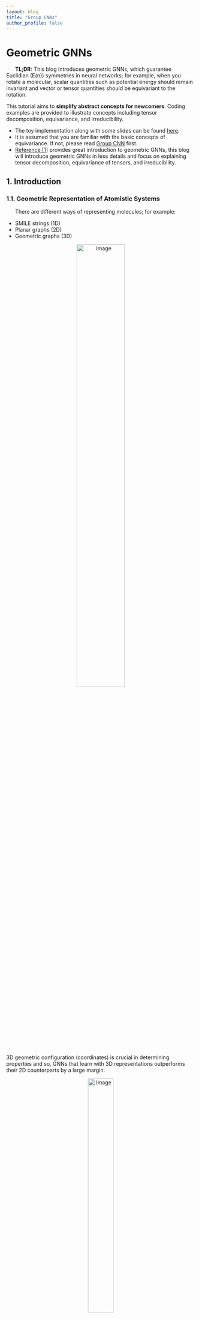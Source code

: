 ```yaml
---
layout: blog
title: "Group CNNs"
author_profile: false
---
```


# Geometric GNNs

&nbsp;&nbsp;&nbsp;&nbsp;&nbsp; **TL;DR:** This blog introduces geometric GNNs, which guarantee Euclidian (E(n)) symmetries in neural networks; for example, when you rotate a molecular, scalar quantities such as potential energy should remain invariant and vector or tensor quantities should be equivariant to the rotation.

This tutorial aims to **simplify abstract concepts for newcomers**. Coding examples are provided to illustrate concepts including tensor decomposition, equivariance, and irreducibility. 

- The toy implementation along with some slides can be found [here](https://github.com/wenhangao21/Tutorials/tree/main/Equivariance).
- It is assumed that you are familiar with the basic concepts of equivariance. If not, please read [Group CNN](https://wenhangao21.github.io/blogs/files/1_gconv/1_gconv/) first.
- [Reference [1]](https://www.chaitjo.com/publication/duval-2023-hitchhikers/) provides great introduction to geometric GNNs, this blog will introduce geometric GNNs in less details and focus on explaining tensor decomposition, equivariance of tensors, and irreducibility.

## 1. Introduction

### 1.1. Geometric Representation of Atomistic Systems

&nbsp;&nbsp;&nbsp;&nbsp;&nbsp; There are different ways of representing molecules; for example:
- SMILE strings (1D)
- Planar graphs (2D)
- Geometric graphs (3D)

<figure style="text-align: center;">
  <img alt="Image" src="https://raw.githubusercontent.com/wenhangao21/wenhangao21.github.io/refs/heads/main/blogs/files/2_geometric_GNNs/representations.png" style="width: 55%; display: block; margin: 0 auto;" />
</figure>

3D geometric configuration (coordinates) is crucial in determining properties and so, GNNs that learn with 3D representations outperforms their 2D counterparts by a large margin.

<figure style="text-align: center;">
  <img alt="Image" src="https://raw.githubusercontent.com/wenhangao21/wenhangao21.github.io/refs/heads/main/blogs/files/2_geometric_GNNs/3d_performance.png" style="width: 40%; display: block; margin: 0 auto;" />
</figure>
  <figcaption style="text-align: center;">GNNs that learn with 3D representations outperforms their 2D counterparts by a large margin. </figcaption>

### 1.2. Graphs and Geometric Graphs

&nbsp;&nbsp;&nbsp;&nbsp;&nbsp; **Graphs** are purely topological objects and **geometric graphs** are a type of graphs where nodes are additionally endowed with <span style="color: red;">geometric information</span>.

<figure style="text-align: center;">
  <img alt="Image" src="https://raw.githubusercontent.com/wenhangao21/wenhangao21.github.io/refs/heads/main/blogs/files/2_geometric_GNNs/geometric_graphs.png" style="width: 55%; display: block; margin: 0 auto;" />
</figure>
  <figcaption style="text-align: center;"> Comparison of graphs and geometric graphs. Figure adopted from [1]. </figcaption>

| Graphs | Geometric Graphs |
|$G = (A,S)$ |$G = (A,S,X,V)$ |
|$A \in \mathbb{R}^{n \times n}:$ Adjacency matrix |$A \in \mathbb{R}^{n \times n}:$ Adjacency matrix |
|$S \in \mathbb{R}^{n \times f}$ : Scalar node features |$S \in \mathbb{R}^{n \times f}$ : Scalar node features |
||$X \in \mathbb{R}^{n \times 3}$ : $xyz$-coordinates |
||$V \in \mathbb{R}^{n \times b \times 3}:$ Geometric features, e.g., velocity|


Here,
- Scalar loosely refers to features without geometric information.
- $n$ is the number of nodes, $f$ and $b$ are the sizes of the scalar and geometric node features, respectively.


### 1.3. Symmetries

We have two types of features: <span style="color: blue;">scalar features</span> and <span style="color: red;">geometric features</span>. We have the following symmetries:

- <span style="color: blue;">Scalar features</span> remain unchanged (invariance).
- <span style="color: red;">Geometric features</span> transform with Euclidean transformations of the system (equivariance).
- Graphs,including geometric graphs, are permutationally equivariant node-wise and invariant graph-wise; it is still the same graph even if the nodes are given in a different order.


<figure style="text-align: center;">
  <img alt="Image" src="https://raw.githubusercontent.com/wenhangao21/wenhangao21.github.io/refs/heads/main/blogs/files/2_geometric_GNNs/symmetries.png" style="width: 75%; display: block; margin: 0 auto;" />
</figure>
  <figcaption style="text-align: center;"> Geometric GNNs should account for all physical symmetries. Figure adopted from [1]. </figcaption>



## 2. Geometric GNNs

### 2.1. GNNs and Geometric Message Passing

&nbsp;&nbsp;&nbsp;&nbsp;&nbsp; Graph Neural Networks (GNNs) are a class of deep learning models designed to operate on graph-structured data by learning node or graph representations through message-passing mechanisms to iteratively update node features to obtain useful hidden representations. In each layer, nodes aggregate information from their neighbors to update their features, allowing GNNs to effectively capture the relational and topological structure of graphs. GNNs are naturally permutation equivariant.

<figure style="text-align: center;">
  <img alt="Image" src="https://raw.githubusercontent.com/wenhangao21/wenhangao21.github.io/refs/heads/main/blogs/files/2_geometric_GNNs/GNN.png" style="width: 75%; display: block; margin: 0 auto;" />
</figure>


- Readers who are not familiar with GNNs are refered to [Stanford CS224W: Machine Learning with Graphs](https://www.youtube.com/playlist?list=PLoROMvodv4rPLKxIpqhjhPgdQy7imNkDn).

For geometric message passing, we condition on geometries. Without loss of generality, let $a_{i j}$ contain geometric information for nodes $i,j$, we can have the following message passing schemes:

$$
\mathbf{m}_{i j}=f_1\left(\mathbf{s}_i, \mathbf{s}_j, a_{ij}\right)
$$



To ensure symmetries
- <span style="color: blue;">Scalar features</span> must be updated in an invariant manner.
- <span style="color: red;">Geometric features</span> must be updated in an equivariant manner.

>　For example, let the relative position been the geometries and $f_1$ be an MLP, the messages $\mathbf{m}_{i j}=f_1\left(\mathbf{s}_i, \mathbf{s}_j, x_j-x_i\right)$ are clearly not equivraiant. 


To make it equivariant (invariant) to $E(3)$, there are in general two directions: <span style="color: blue;">Scalarization</span> and <span style="color: red;">Using Steerable Tensor Features</span>. We term them as <span style="color: blue;">invariant GNNs</span> and <span style="color: red;">equivariant GNNs</span> (Tensor Operations). Invariant GNNs constraint the geometric information that can be utilized, while the other constraints the model operations.


### 2.2. Scalarization Networks (Invariant GNNs)

&nbsp;&nbsp;&nbsp;&nbsp;&nbsp; Scalarization networks use invariant quantities as geometries that are conditioned. For example:

1. Using relative distances (e.g. SchNet [2]):
	- $\mathbf{m}_{i j}=f_1\left(\mathbf{s}_i, \mathbf{s}_j, d_{i j}\right)$, where $d_{i j}=\left\|x_j-x_i\right\|$
	- $1$-hop, body order $2$, $O(nk)$ to compute invariant quantities with $n$ being the total number of nodes and $k$ being the average degree of a node.
	- This is $E(3)$ invariant, but we limit the expressivity of the model as we cannot distinguish different local geometries. 
	- We cannot distinguish two local neighbourhoods apart using the unordered set of distances only.
	
<figure style="text-align: center;">
  <img alt="Image" src="https://raw.githubusercontent.com/wenhangao21/wenhangao21.github.io/refs/heads/main/blogs/files/2_geometric_GNNs/distance.png" style="width: 35%; display: block; margin: 0 auto;" />
</figure>
  <figcaption style="text-align: center;">The set of distances are the same, but the graphs are different. Image adopted from [1]. </figcaption>
  
2. Using relative distances and bond angles (e.g. DimeNet [3]):
	- $\mathbf{m}_{i j}=f_1\left(s_i, s_j, d_{i j}, \sum_{k \in \mathcal{N}_j \backslash\{i\}} f_3\left(s_j, s_k, d_{i j}, d_{j k}, \measuredangle i j k\right)\right)$
	- $2$-hop, body order $3$, $O(nk^2)$ to compute invariant quantities
	- This is $E(3)$ invariant, but again we limit the expressivity of the model due to similar reasons.
	
3. Using relative distances, bond angles, and torsion angles (e.g. SphereNet [4]):
	- $\boldsymbol{m}_{i j}=f_1\left(s_i, s_j, d_{i j}, \sum_{k \in \mathcal{N}_j \backslash\{i\}, l \in \mathcal{N}_k \backslash\{i, j\}} f_3\left(s_k, s_l, d_{k l}, d_{i j}, d_{j k}, \measuredangle i j k, \measuredangle j k l, \measuredangle i j k l\right)\right)$
	- $3$-hop, body order $4$, $O(nk^3)$ to compute invariant quantities
	- This is $SE(3)$ invariant and complete, meaning that it can uniquely determine the 3D configuration of the geometric graph up to $SO(3)$ transformations (Not $E(3)$ because reflections changes the sign of torsians, you can make it $E(3)$ by ignoring the sign). 
	
	
  
## 3. CNNs and Translation Equivariance

### 3.1. Convolution and Cross-Correlation

&nbsp;&nbsp;&nbsp;&nbsp;&nbsp; The **convolution** of $f$ and $g$ is written as $f * g$, denoting the operator with the symbol $*$. It is defined as the integral of the product of the two functions after one is reflected and shifted. As such, it is a particular kind of integral transform:

$$
(k * f)(x):=\int_{\mathbb{R}^d} k(x-x')f(x') d x' .
$$

> An equivalent definition is (commutativity):

$$
(k * f)(x):=\int_{\mathbb{R}^d} k(x')f(x-x') d x' .
$$


The **corss-correlation** of $f$ and $g$ is written $f \star g$, denoting the operator with the symbol $\star$. It is defined as the integral of the product of the two functions after one is shifted. As such, it is a particular kind of integral transform:
$$
(k \star f)(x):=\int_{\mathbb{R}^d} k(x'-x)f(x') d x' .
$$
> An equivalent definition is (not commutativity in this case):
$$
(k \star f)(x):=\int_{\mathbb{R}^d} k(x')f(x'+x) d x' .
$$

Note: Neural networks perform the same whether using convolution or correlation because the learned filters enable adaptability. The filters are learned, and if a CNN can learn a task using the convolution operation, it can also learn the same task using the correlation operation (it would learn the rotated version of each filter).  

### 3.2. Translation Equivariance

&nbsp;&nbsp;&nbsp;&nbsp;&nbsp; Convolution and cross-correlation are translation equivariant, so are their discrete counterparts.

<span style="color: gray;">Proof:</span>

1. Translate $f$ by $t$ first, then apply the convolution:

$$
(k \star \mathscr{L}_tf)(x)=\int_{\mathbb{R}^d} k(x'-x)[t^{-1} \odot f(x')] d x' = \int_{\mathbb{R}^d} k(x'-x)f(x'-t) d x'.
$$

2. Apply convolution first, and then translate by $t$:

$$
\begin{aligned}
\mathscr{L}_t(k \star f)(x) &= \mathscr{L}_t \left( \int_{\mathbb{R}^d} k(x' - x) f(x') \, dx' \right) \\
&= \int_{\mathbb{R}^d} k(x' - (x - t)) f(x') \, dx' \\
&= \int_{\mathbb{R}^d} k(x' - x + t) f(x') \, dx' \\
&= \int_{\mathbb{R}^d} k(x' - x) f(x' - t) \, dx'.
\end{aligned}
$$

In the last equality, we just replace $x'$ by $x' - t$. Note that this operation is valid because this substitution is a bijection $\mathbb{R}^d \rightarrow \mathbb{R}^d$, and we integrate over the entire $\mathbb{R}^d$.  

By similar arguments, we can prove translation equivariance for convolution and its discrete versions.  

### 3.3. Intuition on Translation Equivariance

&nbsp;&nbsp;&nbsp;&nbsp;&nbsp; Mathematically, it is easy to prove translation equivariance. However, let's look at the definition of cross-correlation again to gain some intuition about how to achieve equivariance.  

Cross-Correlation:

$$
(k \star f)(x):=\int_{\mathbb{R}^d} k(x'-x)f(x') d x' .
$$

Replace $x'$ by $x'+x$:

$$
(k \star f)(x):=\int_{\mathbb{R}^d} k(x')f(x'+x) d x' .
$$

<span style="color: red;">Intuition: </span> 
- **$f(x' + x)$ represents a translated version of $f(x)$.** We have created many translated versions of $f(x)$ while creating the feature map. If we need to compute the cross-correlation for a transformed $f$, we can just go and look up the relevant outputs because we have already computed them. Equivalently, $k(x' - x)$ represents a translated version of $k(x)$.  
- In CNNs, we translate the kernel across the image to "scan" the image.  

<figure style="text-align: center;">
  <img alt="Convolution" src="https://raw.githubusercontent.com/wenhangao21/wenhangao21.github.io/refs/heads/main/blogs/files/1_gconv/CNNkernel.png" style="width: 40%; display: block; margin: 0 auto;" />
</figure>
  <figcaption style="text-align: center;">Figure 5: CNN scans through the input by translating the convolution kernels; this is equivalent to translating the input. Figure Source: [4].</figcaption>
  
### 3.4. Generalization
 
&nbsp;&nbsp;&nbsp;&nbsp;&nbsp; Let's look at the definition of cross-correlation:

<figure style="text-align: center;">
  <img alt="Convolution" src="https://raw.githubusercontent.com/wenhangao21/wenhangao21.github.io/refs/heads/main/blogs/files/1_gconv/conv_math.png" style="width: 75%; display: block; margin: 0 auto;" />
</figure>

Here, we explicitly think of the cross-correlation in terms of translations. To generalize, if we want to transform $f$ with other groups, the trick is to make the kernel $k$ be represented by a group. Group representations on $k$ are reflected on $f$ as well.  

To generalize to other groups, we should consider the following:

- Make the function defined on the group of interest.  
- Integrate over the group of interest.  
- Make the kernel reflect the actions of the group of interest.  

## 4. Regular Group CNN and $SE(2)$ Equivariance

### 4.1. Definition: $SE(2)$ Lifting Correlation

&nbsp;&nbsp;&nbsp;&nbsp;&nbsp; To make the function defined on the group of interest, we define the **lifting operation**. The lifting correlation of $f$ and $g$ is written as $f \star_{SE(2)} g$, denoting the operator with the symbol $\star_{SE(2)}$. It is defined as the integral of the product of the two functions after one is shifted and rotated. As such, it is a particular kind of integral transform:  
<!-- 
$$
(k \star_{SE(2)} f)(x, \theta):=\int_{\mathbb{R}^2} k\Big(\mathbf{R}^{-1}_{\theta}(x'-x)\Big)f(x') d x'  = \int_{\mathbb{R}^2} [\mathscr{L}_{g=(x, \theta)}k(x')]f(x') d x' = \left\langle \mathscr{L}_{g=(x, \theta)}k, f \right\rangle_{\mathbb{L}_2\left(\mathbb{R}^2\right)} .
$$
-->
<figure style="text-align: center;">
  <img alt="Lifting" src="https://raw.githubusercontent.com/wenhangao21/wenhangao21.github.io/refs/heads/main/blogs/files/1_gconv/gconv_math.png" style="width: 75%; display: block; margin: 0 auto;" />
</figure>

Lifting correlation raises the feature map to a higher dimension that represents rotation. Now, planar rotation becomes a planar rotation in the $xy$-axes and a periodic shift (translation) in the $\theta$-axis.  

<figure style="text-align: center;">
  <img alt="Lifting" src="https://raw.githubusercontent.com/wenhangao21/wenhangao21.github.io/refs/heads/main/blogs/files/1_gconv/lifting.png" style="width: 65%; display: block; margin: 0 auto;" />
</figure>
  <figcaption style="text-align: center;">Figure 6: Lifting operation convolves the input with rotated copies of the kernel to reflect the SE(2) group. An additional dimension is included to reflect the rotation angles.</figcaption>
  

### 4.2. Demonstration: Lifting Correlation with the $p_4$ Rotation Group

&nbsp;&nbsp;&nbsp;&nbsp;&nbsp; The $p_4$ group can be described as a semi-direct product:

$$
p_4=C_4 \ltimes \mathbb{Z}^2,
$$

where:
- $C_4$ : The cyclic group of order 4 representing the rotational symmetries.
- $\mathbb{Z}^2$ : The group of translations in the plane (not $\mathbb{R}^2$ because images are discrete).


The lifting operation will simply convolve the input with the kernels rotated by $0^\circ$, $90^\circ$, $180^\circ$, and $270^\circ$, respectively. The result contains $4$ feature maps that correspond to these angles.

```python
def lift_correlation(image, kernel):
    """
    Apply lifting correlation/convolution on an image.

    Parameters:
    - image (numpy.ndarray): The input image as a 2D array, size (s,s)
    - conv_kernel (numpy.ndarray): The convolution kernel as a 2D array.

    Returns:
    - numpy.ndarray: Resulting feature maps after lifting correlation, size (|G|,s,s)
    """
    results = []
    for i in range(4):  # apply rotations to the kernel and convolve with the input
        rotated_kernel = np.rot90(conv_kernel, i)
        result = convolve2d(image, rotated_kernel, mode='same', boundary='symm')
        results.append(result)
    return np.array(results)
```

The resulting feature maps in the group space are equivariant (rotation in the input $\mapsto$ planar rotation + periodic shift in the output features).

<figure style="text-align: center;">
  <img alt="Lifting" src="https://raw.githubusercontent.com/wenhangao21/wenhangao21.github.io/refs/heads/main/blogs/files/1_gconv/lifted_features.png" style="width: 80%; display: block; margin: 0 auto;" />
</figure>
  <figcaption style="text-align: center;">Figure 6: Lifting correlation includes an additional dimension to reflect the rotation angles. Now, a rotation in the input will results in a planar rotation in the spatial dimensions and a periodic shift (translation) in the angular dimension (this specifies the equivariance of the lifting correlation). </figcaption>

### 4.3. Definition: $SE(2)$ Group Cross Correlations

&nbsp;&nbsp;&nbsp;&nbsp;&nbsp; Now, the function is already defined on the group of interest after lifting. We still need to convolve over the group of interest and make the kernel reflect the actions of the group of interest.  

The group correlation of $f$ and $g$ is written as $f \star_{SE(2)} g$, denoting the operator with the symbol $\star_{SE(2)}$. It is defined as the integral of the product of the two functions after one is shifted and rotated:  

<figure style="text-align: center;">
  <img alt="Cross Correlation" src="https://raw.githubusercontent.com/wenhangao21/wenhangao21.github.io/refs/heads/main/blogs/files/1_gconv/gconv_math2.png" style="width: 75%; display: block; margin: 0 auto;" />
</figure>

Although the examples are given for the group $\mathrm{SE}(2)$, the idea can generalize to other affine groups (semi-direct product groups).  

If we look carefully at how rotational equivariance is achieved, we find that it basically adds a rotation dimension represented by an axis $\theta$. Thus, the rotational equivariance problem now becomes a translation equivariance problem, which can be solved easily by convolution/cross-correlation.  

$$\text { translational weight sharing } \Longleftrightarrow \quad \text { translation group equivariance }$$

$$\text { affine weight sharing } \Longleftrightarrow \quad \text { affine group equivariance }$$

Note: Translations and $H$-transformations form so-called affine groups: $\operatorname{Aff}(H) := \left(\mathbb{R}^d, +\right) \rtimes H.$  

### 4.4. Demonstration: Cross Correlation with the $p_4$ Rotation Group
&nbsp;&nbsp;&nbsp;&nbsp;&nbsp; Now, we have to reflect the differences in formulation between the lifting correlation and cross-correlation in the code as well.  

```python
def p4_group_convolution(features, kernel):
    """
    Perform P4 group convolution on a set of feature maps on P4 group.

    Parameters:
    - features (numpy.ndarray): A 3D array of feature maps with shape (|G|, s, s).
    - kernel (numpy.ndarray): A 2D array representing the convolution kernel.

    Returns:
    - numpy.ndarray: feature maps after the P4 group convolution with shape (|G|, s, s).
    """
    output = np.zeros_like(features)
    # Perform convolution for each feature map, convolve over both planar and angular axes
    for i in range(features.shape[0]):
        feature_map = features[i]
        result = np.zeros_like(feature_map)
        # SE(2) group on the kernels
        for j in range(4):
            rotated_kernel = np.rot90(kernel, j)  
            result += convolve2d(feature_map, rotated_kernel, mode='same', boundary='symm')
        output[i] = result
    return output
```

Similar to above, you can check that the resulting feature maps in the group space are equivariant (rotation in the input $\mapsto$ planar rotation + periodic shift in the output features).  

In actual implementation, the group dimension can be added to the channel dimension:  

<figure style="text-align: center;">
  <img alt="Invariance and Equivariance" src="https://raw.githubusercontent.com/wenhangao21/wenhangao21.github.io/refs/heads/main/blogs/files/1_gconv/group_conv_channel_implementation.png" style="width: 85%; display: block; margin: 0 auto;" />
</figure>
  <figcaption style="text-align: center;">Figure 7: Actual Implementation of Group CNNs: The group dimension is added to the channel dimension. </figcaption>
  
### 4.5. Overall Group CNN Pipeline
&nbsp;&nbsp;&nbsp;&nbsp;&nbsp; Overall, Group CNNs have the following structures:

1. **Lifting Layer (Generate group equivariant feature maps):**  
   - 2D input $\Rightarrow$ 3D feature maps with the third dimension representing rotation.  

2. **Group Conv Layers (Convolve over the group space):**  
   - 3D feature maps $\Rightarrow$ 3D feature maps.  

3. **Projection Layer (Collapse the group dimension):**  
   - **Invariance:** 3D feature map $\Rightarrow$ 2D feature map by (e.g., max/avg) pooling over the $\theta$ dimension. Now, it is invariant in the $\theta$ dimension.  
   - **Equivariance:** The resulting 2D feature map is rotation equivariant with respect to the input.  

<figure style="text-align: center;">
  <img alt="Invariance and Equivariance" src="https://raw.githubusercontent.com/wenhangao21/wenhangao21.github.io/refs/heads/main/blogs/files/1_gconv/GCNN.png" style="width: 85%; display: block; margin: 0 auto;" />
</figure>
  <figcaption style="text-align: center;">Figure 8: Overall Structure of Group CNNs: Group Lifting Layer $\Rightarrow$ Group Convolution Layers $\Rightarrow$ Group Projection Layer. Figure Source: [5]. </figcaption>

## 5. High-level Ideas on $SE(2)$ Steerable CNNs

### 5.1 From Group CNNs to Steerable CNNs
&nbsp;&nbsp;&nbsp;&nbsp;&nbsp; Group CNNs typically work with discrete groups of transformations, such as the $p_4$ group we have considered. However, many groups, including the rotation group, are continuous. You may perform very fine-grained discretization to capture the continuous nature of such groups, but the computational hurdle is intractable, and even so, discretizations still lose some of the continuity inherent in the group structure.  

In a single sentence, steerable CNNs **interpolate** discrete (in terms of the rotation dimension) feature maps from group CNNs using Fourier/trigonometric interpolations.  

- After the lifting layer, we have an extra dimension $\theta$ for the rotation angles. If we look at a specific pixel location, we can view all the feature values at this location as a periodic function $f: \theta \in [0, 2\pi) \mapsto \mathbb{R}$.  

<figure style="text-align: center;">
  <img alt="Cross Correlation" src="https://raw.githubusercontent.com/wenhangao21/wenhangao21.github.io/refs/heads/main/blogs/files/1_gconv/fiber.png" style="width: 45%; display: block; margin: 0 auto;" />
</figure>

- How do we get continuous functions from discrete values? The answer is interpolation. As this function is periodic and defined on $[0, 2\pi)$, it is very natural to represent this function as a Fourier series. We can get the Fourier coefficients from discrete points, e.g., $0^\circ$, $90^\circ$, $180^\circ$, and $270^\circ$, by performing a discrete Fourier transform.  

- Now, a periodic shift (translation) is a phase shift on these coefficients (Fourier shift theorem), and convolution is a point-wise multiplication with the coefficients.  

- A little caveat: this is an approximation to equivariance if the degrees of rotation are not one of those discrete points.  

For details, the readers are refered to [2]. 


## References

[1] A Hitchhiker's Guide to Geometric GNNs for 3D Atomic Systems, Duvel et al

[2] SchNet: A Continuous-filter Convolutional Neural Network for Modeling Quantum Interactions, Kristof T. Schütt et al.

[3] Directional Message Passing for Molecular Graphs, Johannes Gasteiger et al.

[4] Spherical Message Passing for 3D Graph Networks, Yi Liu et al.


## Other Useful Resources for Starters

### Lecture Recordings
1. [First Italian School on Geometric Deep Learning](https://www.youtube.com/playlist?list=PLn2-dEmQeTfRQXLKf9Fmlk3HmReGg3YZZ) (Very nice mathematical prerequisites)
2. [Group Equivariant Deep Learning (UvA - 2022)](https://www.youtube.com/playlist?list=PL8FnQMH2k7jzPrxqdYufoiYVHim8PyZWd)


